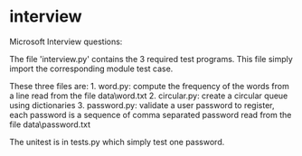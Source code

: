 # interview
Microsoft Interview questions:

The file 'interview.py' contains the 3 required test programs.
This file simply import the corresponding module test case. 

These three files are:
    1. word.py: compute the frequency of the words from a line read from the file data\word.txt
    2. circular.py: create a circular queue using dictionaries
    3. password.py: validate a user password to register, each password is a sequence of comma separated password read from the file data\password.txt

The unitest is in tests.py which simply test one password.
